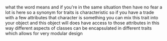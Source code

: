 what the word means and if you're in the same situation then have no fear a lot is here so a synonym for traits is characteristic so if you have a trade with a few attributes that character is something you can mix this trait into your object and this object will does have access to those attributes in this way different aspects of classes can be encapsulated in different traits which allows for very modular design 
<!--stackedit_data:
eyJoaXN0b3J5IjpbLTE4MzI1MDAyNjcsLTIwODg3NDY2MTIsLT
E4NzYwNzQ2NjAsLTE1NTk1ODc2MDcsNzM4MDkwNjMwLC0xMTUw
NDEyMTE2LDkwNzEyNzY3MywtMjA4ODc0NjYxMiwyMDM5NjM1Nj
IsLTcxMDUyODcwLC0xNzQ2MjU4MzEzLC0xMDM0MzU2NTE3LDE0
Mjg5OTc3MjgsLTY1NDIxMTYxMCw2NDUxMTk4ODMsLTg1OTU0ND
QxOSw5NjU2Mzc0NzMsLTEzODIxMTUzNDEsMzA4NzMwNTM5LC0x
MzQyMjMyMThdfQ==
-->